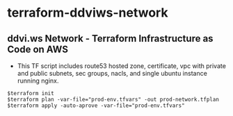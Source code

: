 # terraform-ddviws-network
## ddvi.ws Network - Terraform Infrastructure as Code on AWS 
* This TF script includes route53 hosted zone, certificate, vpc with private and public subnets, sec groups, nacls, and single ubuntu instance running nginx.
```
$terraform init
$terraform plan -var-file="prod-env.tfvars" -out prod-network.tfplan
$terraform apply -auto-aprove -var-file="prod-env.tfvars"
```
